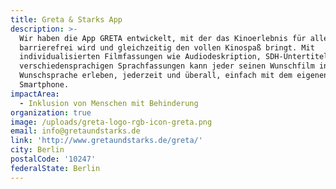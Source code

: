 ```yaml
---
title: Greta & Starks App
description: >-
  Wir haben die App GRETA entwickelt, mit der das Kinoerlebnis für alle völlig
  barrierefrei wird und gleichzeitig den vollen Kinospaß bringt. Mit
  individualisierten Filmfassungen wie Audiodeskription, SDH-Untertiteln und
  verschiedensprachigen Sprachfassungen kann jeder seinen Wunschfilm in der
  Wunschsprache erleben, jederzeit und überall, einfach mit dem eigenen
  Smartphone. 
impactArea:
  - Inklusion von Menschen mit Behinderung
organization: true
image: /uploads/greta-logo-rgb-icon-greta.png
email: info@gretaundstarks.de
link: 'http://www.gretaundstarks.de/greta/'
city: Berlin
postalCode: '10247'
federalState: Berlin
---
```


